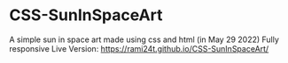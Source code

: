 # CSS-SunInSpaceArt
A simple sun in space art made using css and html (in May 29 2022)
Fully responsive
Live Version: https://rami24t.github.io/CSS-SunInSpaceArt/
